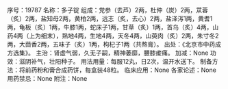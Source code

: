 序号：19787
名称：多子锭
组成：党参（去芦）2两，杜仲（炭）2两，苁蓉（炙）2两，盐知母2两，黄柏2两，远志（炙，去心）2两，盐泽泻1两，黄耆1两，龟板（炙）1两，牛膝1两，蛇床子1两，甘草（炙）1两，首乌（炙）4两，山药4两（上为细末），熟地4两，生地4两，天冬4两，山萸肉（炙）2两，朱寸冬2两，大茴香2两，五味子（炙）1两，枸杞子1两（共熬膏）。
出处：《北京市中药成方选集》。
主治：肾虚气弱，久无子嗣，精神萎靡，腰膝痠痛。
加减：None
功效：滋阴补气，壮阳种子。
用法用量：每服12丸，日2次，温开水送下。
制备方法：将前药粉和膏合成药饼，每盒装48粒。
临床应用：None
各家论述：None
用药禁忌：None
附注：None
